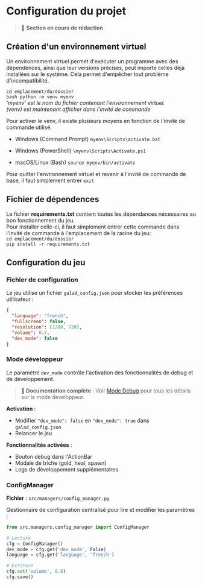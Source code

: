 # Configuration du projet

> 🚧 **Section en cours de rédaction**

## Création d'un environnement virtuel
Un environnement virtuel permet d'exécuter un programme avec des dépendences, ainsi que leur versions précises, peut importe celles déjà installées sur le système.
Cela permet d'empêcher tout problème d'incompatibilité.

```cd emplacement/du/dossier```<br/>
```bash python -m venv myenv```
<br/>*'myenv' est le nom du fichier contenant l'environnement virtuel.<br/>(venv) est maintenant afficher dans l'invité de commande*

Pour activer le venv, il existe plusieurs moyens en fonction de l'invité de commande utilisé.<br/>
- Windows (Command Prompt)
```myenv\Scripts\activate.bat```

- Windows (PowerShell)
```\myenv\Scripts\Activate.ps1```

- macOS/Linux (Bash)
```source myenv/bin/activate```

Pour quitter l'environnement virtuel et revenir à l'invité de commande de base, il faut simplement entrer ```exit```


## Fichier de dépendences
Le fichier **requirements.txt** contient toutes les dépendances nécessaires au bon fonctionnement du jeu.<br/>
Pour installer celle-ci, il faut simplement entrer cette commande dans l'invité de commande à l'emplacement de la racine du jeu:<br/>
```cd emplacement/du/dossier```<br/>
```pip install -r requirements.txt```

## Configuration du jeu

### Fichier de configuration

Le jeu utilise un fichier `galad_config.json` pour stocker les préférences utilisateur :

```json
{
  "language": "french",
  "fullscreen": false,
  "resolution": [1280, 720],
  "volume": 0.7,
  "dev_mode": false
}
```

### Mode développeur

Le paramètre `dev_mode` contrôle l'activation des fonctionnalités de debug et de développement.

> **📖 Documentation complète** : Voir [Mode Debug](debug-mode.md) pour tous les détails sur le mode développeur.

**Activation** :
- Modifier `"dev_mode": false` en `"dev_mode": true` dans `galad_config.json`
- Relancer le jeu

**Fonctionnalités activées** :
- Bouton debug dans l'ActionBar
- Modale de triche (gold, heal, spawn)
- Logs de développement supplémentaires

### ConfigManager

**Fichier** : `src/managers/config_manager.py`

Gestionnaire de configuration centralisé pour lire et modifier les paramètres :

```python
from src.managers.config_manager import ConfigManager

# Lecture
cfg = ConfigManager()
dev_mode = cfg.get('dev_mode', False)
language = cfg.get('language', 'french')

# Écriture
cfg.set('volume', 0.8)
cfg.save()
```
